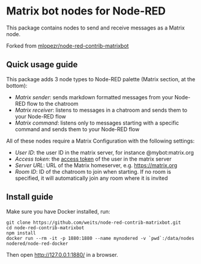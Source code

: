 # Matrix bot nodes for Node-RED

This package contains nodes to send and receive messages as a Matrix node.

Forked from [mlopezr/node-red-contrib-matrixbot](https://github.com/mlopezr/node-red-contrib-matrixbot)

## Quick usage guide

This package adds 3 node types to Node-RED palette (Matrix section, at the bottom):
* *Matrix sender*: sends markdown formatted messages from your Node-RED flow to the chatroom
* *Matrix receiver*: listens to messages in a chatroom and sends them to your Node-RED flow
* *Matrix command*: listens only to messages starting with a specific command and sends them to your Node-RED flow

All of these nodes require a Matrix Configuration with the following settings:
* *User ID*: the user ID in the matrix server, for instance @mybot:matrix.org
* *Access token*: the [access token](https://webapps.stackexchange.com/questions/131056/how-to-get-an-access-token-for-element-riot-matrix) of the user in the matrix server
* *Server URL*: URL of the Matrix homeserver, e.g. https://matrix.org
* *Room ID*: ID of the chatroom to join when starting. If no room is specified, it will automatically join any room where it is invited

## Install guide

Make sure you have Docker installed, run:

```
git clone https://github.com/weits/node-red-contrib-matrixbot.git
cd node-red-contrib-matrixbot
npm install
docker run --rm -it -p 1880:1880 --name mynodered -v `pwd`:/data/nodes nodered/node-red-docker
```

Then open http://127.0.0.1:1880/ in a browser.